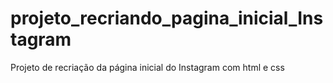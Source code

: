 # projeto_recriando_pagina_inicial_Instagram
 Projeto de recriação da página inicial do Instagram com html e css
